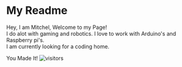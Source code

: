 # My Readme

Hey, I am Mitchel, Welcome to my Page! <br />
I do alot with gaming and robotics. I love to work with Arduino's and Raspberry pi's. <br />
I am currently looking for a coding home.

You Made It! ![visitors](https://visitor-badge.glitch.me/badge?page_id=page.id)
